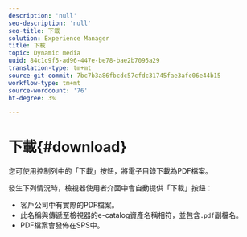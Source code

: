 ```yaml
---
description: 'null'
seo-description: 'null'
seo-title: 下載
solution: Experience Manager
title: 下載
topic: Dynamic media
uuid: 84c1c9f5-ad96-447e-be78-bae2b7095a29
translation-type: tm+mt
source-git-commit: 7bc7b3a86fbcdc57cfdc31745fae3afc06e44b15
workflow-type: tm+mt
source-wordcount: '76'
ht-degree: 3%

---
```



# 下載{#download}

您可使用控制列中的「下載」按鈕，將電子目錄下載為PDF檔案。

發生下列情況時，檢視器使用者介面中會自動提供「下載」按鈕：

* 客戶公司中有實際的PDF檔案。
* 此名稱與傳遞至檢視器的e-catalog資產名稱相符，並包含`.pdf`副檔名。
* PDF檔案會發佈在SPS中。

